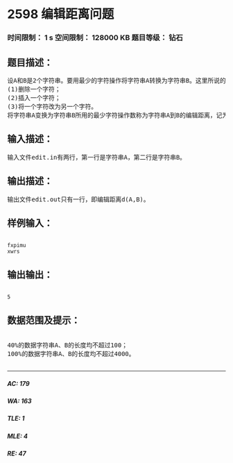 # 2598 编辑距离问题   
### 时间限制： 1 s     空间限制： 128000 KB     题目等级： 钻石  
## 题目描述：  

<pre>
设A和B是2个字符串。要用最少的字符操作将字符串A转换为字符串B。这里所说的字符操作包括：
(1)删除一个字符；
(2)插入一个字符；
(3)将一个字符改为另一个字符。
将字符串A变换为字符串B所用的最少字符操作数称为字符串A到B的编辑距离，记为d(A,B)。试编写程序，对任给的2个字符串A和B，计算出它们的编辑距离d(A,B)。
</pre>
  
  
## 输入描述：  

<pre>
输入文件edit.in有两行，第一行是字符串A，第二行是字符串B。
</pre>
  
  
## 输出描述：  

<pre>
输出文件edit.out只有一行，即编辑距离d(A,B)。
</pre>
  
  
## 样例输入：  

<pre><code>
fxpimu
xwrs
</code></pre>
  
  
## 输出输出：  

<pre><code>
5
</code></pre>
  
  
## 数据范围及提示：  

<pre>

40%的数据字符串A、B的长度均不超过100；
100%的数据字符串A、B的长度均不超过4000。

</pre>
  
  
***  

##### AC: 179  
##### WA: 163  
##### TLE: 1  
##### MLE: 4  
##### RE: 47  
